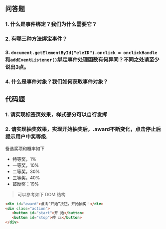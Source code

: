 ## 问答题  
### 1. 什么是事件绑定？我们为什么需要它？  


### 2. 有哪三种方法绑定事件？  


### 3. `document.getElementById("eleID").onclick = onclickHandle`和`addEventListener()`绑定事件处理函数有何异同？不同之处请至少说出3点。  


### 4. 什么是事件对象？我们如何获取事件对象？  


## 代码题  
### 1. 请实现标签页效果，样式部分可以自行发挥  


### 2. 请实现抽奖效果，实现开始抽奖后，.award不断变化，点击停止后提示用户中奖等级.  
备选奖项和概率如下  
* 特等奖，1%
* 一等奖，10%
* 二等奖，30%
* 三等奖，40%
* 鼓励奖：19%   
>可以参考如下 DOM 结构
```html
<div id="award">点击“开始“按钮，开始抽奖！</div>
<div class="action">
   <button id="start">开 始</button>
   <button id="stop">停 止</button>
</div>
```